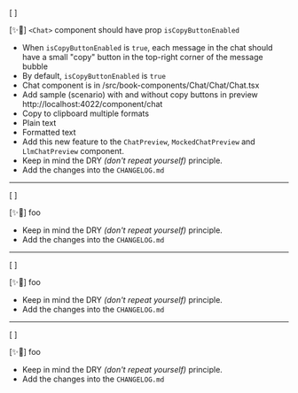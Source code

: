 [ ]

[✨🏀] `<Chat>` component should have prop `isCopyButtonEnabled`

-   When `isCopyButtonEnabled` is `true`, each message in the chat should have a small "copy" button in the top-right corner of the message bubble
-   By default, `isCopyButtonEnabled` is `true`
-   Chat component is in /src/book-components/Chat/Chat/Chat.tsx
-   Add sample (scenario) with and without copy buttons in preview http://localhost:4022/component/chat
-   Copy to clipboard multiple formats
-   Plain text
-   Formatted text
-   Add this new feature to the `ChatPreview`, `MockedChatPreview` and `LlmChatPreview` component.
-   Keep in mind the DRY _(don't repeat yourself)_ principle.
-   Add the changes into the `CHANGELOG.md`

---

[ ]

[✨🏀] foo

-   Keep in mind the DRY _(don't repeat yourself)_ principle.
-   Add the changes into the `CHANGELOG.md`

---

[ ]

[✨🏀] foo

-   Keep in mind the DRY _(don't repeat yourself)_ principle.
-   Add the changes into the `CHANGELOG.md`

---

[ ]

[✨🏀] foo

-   Keep in mind the DRY _(don't repeat yourself)_ principle.
-   Add the changes into the `CHANGELOG.md`
